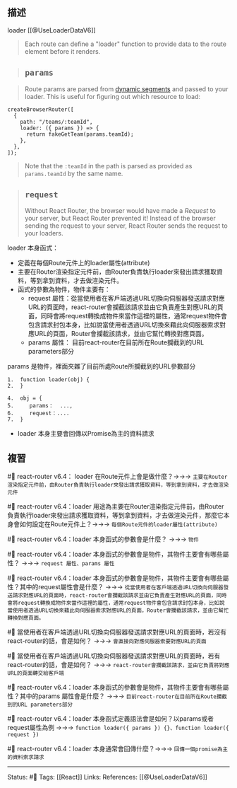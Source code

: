 ## 描述


loader
[[@UseLoaderDataV6]]
> Each route can define a "loader" function to provide data to the route element before it renders.

> ## `params`

> Route params are parsed from [dynamic segments](https://reactrouter.com/en/main/route/route#dynamic-segments) and passed to your loader. This is useful for figuring out which resource to load:

```
createBrowserRouter([
  {
    path: "/teams/:teamId",
    loader: ({ params }) => {
      return fakeGetTeam(params.teamId);
    },
  },
]);
```

> Note that the `:teamId` in the path is parsed as provided as `params.teamId` by the same name.

> ## `request`
> Without React Router, the browser would have made a _Request_ to your server, but React Router prevented it! Instead of the browser sending the request to your server, React Router sends the request to your loaders.



loader 本身函式：
- 定義在每個Route元件上的loader屬性(attribute)
- 主要在Router渲染指定元件前，由Router負責執行loader來發出請求獲取資料，等到拿到資料，才去做渲染元件。
- 函式的參數為物件，物件主要有：
	- request 屬性：從當使用者在客戶端透過URL切換向伺服器發送請求對應URL的頁面時，react-router會攔截該請求並由它負責產生對應URL的頁面，同時會將request轉換成物件來當作這裡的屬性，通常request物件會包含請求封包本身，比如說當使用者透過URL切換來藉此向伺服器索求對應URL的頁面，Router會攔截該請求，並由它幫忙轉換對應頁面。
	- params 屬性： 目前react-router在目前所在Route攔截到的URL parameters部分

params 是物件，裡面夾雜了目前所處Route所攔截到的URL參數部分

```
1.  function loader(obj) {
2.  }

4.  obj = {
5.     params：  ...,
6.     request：....
7.  }
```
 - loader 本身主要會回傳以Promise為主的資料請求
## 複習

#🧠 react-router v6.4： loader 在Route元件上會是做什麼？->->-> `主要在Router渲染指定元件前，由Router負責執行loader來發出請求獲取資料，等到拿到資料，才去做渲染元件`
<!--SR:!2023-09-22,176,250-->

#🧠 react-router v6.4：loader 用途為主要在Router渲染指定元件前，由Router負責執行loader來發出請求獲取資料，等到拿到資料，才去做渲染元件，那麼它本身會如何設定在Route元件上？->->-> `每個Route元件的loader屬性(attribute)`
<!--SR:!2023-10-17,192,250-->

#🧠 react-router v6.4：loader 本身函式的參數會是什麼？ ->->-> `物件`
<!--SR:!2023-08-20,117,190-->

#🧠 react-router v6.4：loader 本身函式的參數會是物件，其物件主要會有哪些屬性？ ->->-> `request 屬性、params 屬性`
<!--SR:!2023-07-20,135,250-->

#🧠 react-router v6.4：loader 本身函式的參數會是物件，其物件主要會有哪些屬性？其中的request屬性會是什麼？ ->->-> `從當使用者在客戶端透過URL切換向伺服器發送請求對應URL的頁面時，react-router會攔截該請求並由它負責產生對應URL的頁面，同時會將request轉換成物件來當作這裡的屬性，通常request物件會包含請求封包本身，比如說當使用者透過URL切換來藉此向伺服器索求對應URL的頁面，Router會攔截該請求，並由它幫忙轉換對應頁面。`
<!--SR:!2023-08-16,151,250-->

#🧠 當使用者在客戶端透過URL切換向伺服器發送請求對應URL的頁面時，若沒有react-router的話，會是如何？ ->->-> `會直接向對應伺服器索要對應URL的頁面`
<!--SR:!2023-09-20,175,250-->

#🧠 當使用者在客戶端透過URL切換向伺服器發送請求對應URL的頁面時，若有react-router的話，會是如何？ ->->-> `react-router會攔截該請求，並由它負責將對應URL的頁面轉交給客戶端`
<!--SR:!2023-08-29,161,250-->

#🧠 react-router v6.4：loader 本身函式的參數會是物件，其物件主要會有哪些屬性？其中的params 屬性會是什麼？  ->->-> `目前react-router在目前所在Route攔截到的URL parameters部分`
<!--SR:!2023-10-14,189,250-->

#🧠 react-router v6.4：loader 本身函式定義語法會是如何？以params或者request屬性為例 ->->-> `function loader({ params }) {}、function loader({ request })`
<!--SR:!2023-06-15,113,250-->

#🧠 react-router v6.4：loader 本身通常會回傳什麼？->->-> `回傳一個promise為主的資料索求請求`
<!--SR:!2023-04-26,34,230-->



---
Status: #🌱 
Tags:
[[React]]
Links:
References:
[[@UseLoaderDataV6]]